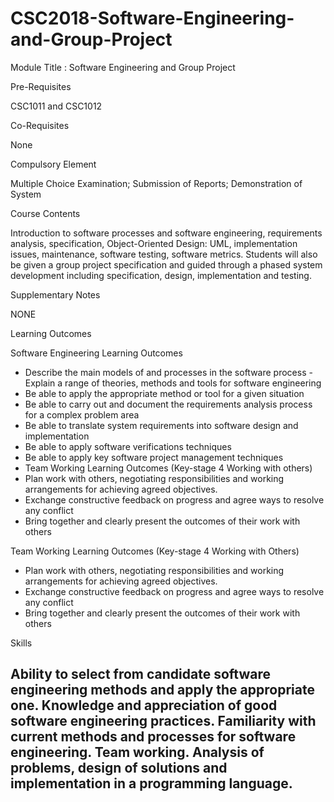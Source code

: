 # CSC2018-Software-Engineering-and-Group-Project

Module Title : Software Engineering and Group Project

Pre-Requisites

CSC1011 and CSC1012

Co-Requisites

None

Compulsory Element

Multiple Choice Examination; Submission of Reports; Demonstration of System

Course Contents

Introduction to software processes and software engineering, requirements analysis, specification, Object-Oriented Design: UML, implementation issues, maintenance, software testing, software metrics. Students will also be given a group project specification and guided through a phased system development including specification, design, implementation and testing.

Supplementary Notes

NONE

Learning Outcomes

Software Engineering Learning Outcomes
- Describe the main models of and processes in the software process - Explain a range of theories, methods and tools for software engineering
- Be able to apply the appropriate method or tool for a given situation
- Be able to carry out and document the requirements analysis process for a complex problem area
- Be able to translate system requirements into software design and implementation
- Be able to apply software verifications techniques
- Be able to apply key software project management techniques
- Team Working Learning Outcomes  (Key-stage 4 Working with others)
- Plan work with others, negotiating responsibilities and working arrangements for achieving agreed objectives.
- Exchange constructive feedback on progress and agree ways to resolve any conflict
- Bring together and clearly present the outcomes of their work with others

Team Working Learning Outcomes (Key-stage 4 Working with Others)
- Plan work with others, negotiating responsibilities and working arrangements for achieving agreed objectives.
- Exchange constructive feedback on progress and agree ways to resolve any conflict
- Bring together and clearly present the outcomes of their work with others

Skills

Ability to select from candidate software engineering methods and apply the appropriate one. Knowledge and appreciation of good software engineering practices. Familiarity with current methods and processes for software engineering. Team working. Analysis of problems, design of solutions and implementation in a programming language.
----------------------------------------------------------------
